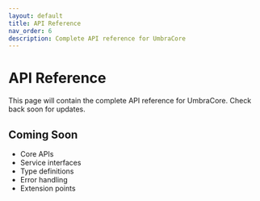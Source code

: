 ```yaml
---
layout: default
title: API Reference
nav_order: 6
description: Complete API reference for UmbraCore
---
```


# API Reference

This page will contain the complete API reference for UmbraCore. Check back soon for updates.

## Coming Soon

- Core APIs
- Service interfaces
- Type definitions
- Error handling
- Extension points
